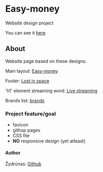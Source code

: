  # Easy-money

Website design project<br>

You can see it [here](https://zydrunask.github.io/easy-money/)

## About

Website page based on these designs:

Main layout: <a href="https://dribbble.com/shots/14587898-Trade-Website/attachments/6278885?mode=media">Easy-money</a>

Footer: <a href="https://dribbble.com/shots/5964475-404-Lost-in-Space">Lost in space</a>

'h1' element streaming word: <a href="https://dribbble.com/shots/16173757-Streaming-platform-design-concept">Live streaming</a>

Brands list: <a href="https://dribbble.com/shots/15078471-Social-Media-Marketing-website">brands</a>

### Project feature/goal
- favicon 
- githup pages
- CSS file
- **NO** responsive design (yet atleast)

#### Author

Žydrūnas: [Github](https://github.com/ZydrunasK)
